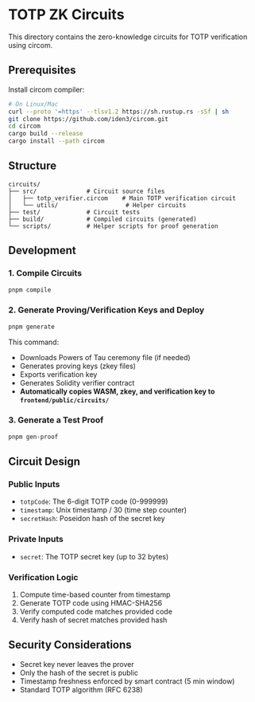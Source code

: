 # TOTP ZK Circuits

This directory contains the zero-knowledge circuits for TOTP verification using circom.

## Prerequisites

Install circom compiler:
```bash
# On Linux/Mac
curl --proto '=https' --tlsv1.2 https://sh.rustup.rs -sSf | sh
git clone https://github.com/iden3/circom.git
cd circom
cargo build --release
cargo install --path circom
```

## Structure

```
circuits/
├── src/              # Circuit source files
│   ├── totp_verifier.circom    # Main TOTP verification circuit
│   └── utils/                   # Helper circuits
├── test/             # Circuit tests
├── build/            # Compiled circuits (generated)
└── scripts/          # Helper scripts for proof generation
```

## Development

### 1. Compile Circuits
```bash
pnpm compile
```

### 2. Generate Proving/Verification Keys and Deploy
```bash
pnpm generate
```

This command:
- Downloads Powers of Tau ceremony file (if needed)
- Generates proving keys (zkey files)
- Exports verification key
- Generates Solidity verifier contract
- **Automatically copies WASM, zkey, and verification key to `frontend/public/circuits/`**

### 3. Generate a Test Proof
```bash
pnpm gen-proof
```

## Circuit Design

### Public Inputs
- `totpCode`: The 6-digit TOTP code (0-999999)
- `timestamp`: Unix timestamp / 30 (time step counter)
- `secretHash`: Poseidon hash of the secret key

### Private Inputs
- `secret`: The TOTP secret key (up to 32 bytes)

### Verification Logic
1. Compute time-based counter from timestamp
2. Generate TOTP code using HMAC-SHA256
3. Verify computed code matches provided code
4. Verify hash of secret matches provided hash

## Security Considerations

- Secret key never leaves the prover
- Only the hash of the secret is public
- Timestamp freshness enforced by smart contract (5 min window)
- Standard TOTP algorithm (RFC 6238)
